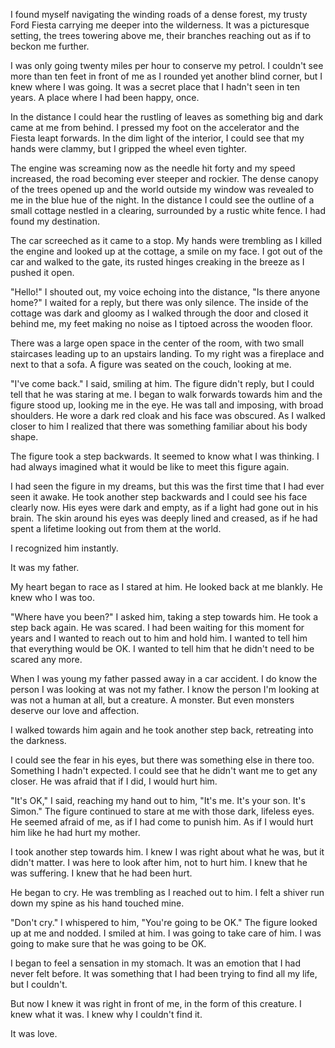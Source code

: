 I found myself navigating the winding roads of a dense forest, my trusty Ford Fiesta carrying me deeper into the wilderness. It was a picturesque setting, the trees towering above me, their branches reaching out as if to beckon me further.

I was only going twenty miles per hour to conserve my petrol. I couldn't see more than ten feet in front of me as I rounded yet another blind corner, but I knew where I was going. It was a secret place that I hadn't seen in ten years. A place where I had been happy, once.

In the distance I could hear the rustling of leaves as something big and dark came at me from behind. I pressed my foot on the accelerator and the Fiesta leapt forwards. In the dim light of the interior, I could see that my hands were clammy, but I gripped the wheel even tighter.

The engine was screaming now as the needle hit forty and my speed increased, the road becoming ever steeper and rockier. The dense canopy of the trees opened up and the world outside my window was revealed to me in the blue hue of the night. In the distance I could see the outline of a small cottage nestled in a clearing, surrounded by a rustic white fence. I had found my destination.

The car screeched as it came to a stop. My hands were trembling as I killed the engine and looked up at the cottage, a smile on my face. I got out of the car and walked to the gate, its rusted hinges creaking in the breeze as I pushed it open.

"Hello!" I shouted out, my voice echoing into the distance, "Is there anyone home?" I waited for a reply, but there was only silence. The inside of the cottage was dark and gloomy as I walked through the door and closed it behind me, my feet making no noise as I tiptoed across the wooden floor.

There was a large open space in the center of the room, with two small staircases leading up to an upstairs landing. To my right was a fireplace and next to that a sofa. A figure was seated on the couch, looking at me.

"I've come back." I said, smiling at him. The figure didn't reply, but I could tell that he was staring at me. I began to walk forwards towards him and the figure stood up, looking me in the eye. He was tall and imposing, with broad shoulders. He wore a dark red cloak and his face was obscured. As I walked closer to him I realized that there was something familiar about his body shape.

The figure took a step backwards. It seemed to know what I was thinking. I had always imagined what it would be like to meet this figure again.

I had seen the figure in my dreams, but this was the first time that I had ever seen it awake. He took another step backwards and I could see his face clearly now. His eyes were dark and empty, as if a light had gone out in his brain. The skin around his eyes was deeply lined and creased, as if he had spent a lifetime looking out from them at the world.

I recognized him instantly.

It was my father.

My heart began to race as I stared at him. He looked back at me blankly. He knew who I was too.

"Where have you been?" I asked him, taking a step towards him. He took a step back again. He was scared. I had been waiting for this moment for years and I wanted to reach out to him and hold him. I wanted to tell him that everything would be OK. I wanted to tell him that he didn't need to be scared any more. 

When I was young my father passed away in a car accident. I do know the person I was looking at was not my father. I know the person I'm looking at was not a human at all, but a creature. A monster. But even monsters deserve our love and affection.

I walked towards him again and he took another step back, retreating into the darkness.

I could see the fear in his eyes, but there was something else in there too. Something I hadn't expected. I could see that he didn't want me to get any closer. He was afraid that if I did, I would hurt him.

"It's OK," I said, reaching my hand out to him, "It's me. It's your son. It's Simon." The figure continued to stare at me with those dark, lifeless eyes. He seemed afraid of me, as if I had come to punish him. As if I would hurt him like he had hurt my mother.

I took another step towards him. I knew I was right about what he was, but it didn't matter. I was here to look after him, not to hurt him. I knew that he was suffering. I knew that he had been hurt.

He began to cry. He was trembling as I reached out to him. I felt a shiver run down my spine as his hand touched mine.

"Don't cry." I whispered to him, "You're going to be OK." The figure looked up at me and nodded. I smiled at him. I was going to take care of him. I was going to make sure that he was going to be OK.

I began to feel a sensation in my stomach. It was an emotion that I had never felt before. It was something that I had been trying to find all my life, but I couldn't.

But now I knew it was right in front of me, in the form of this creature. I knew what it was. I knew why I couldn't find it.

It was love.
